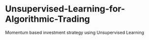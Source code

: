 # Unsupervised-Learning-for-Algorithmic-Trading
Momentum based investment strategy using Unsupervised Learning
